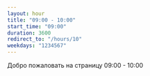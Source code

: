 ```yaml
---
layout: hour
title: "09:00 - 10:00"
start_time: "09:00"
duration: 3600
redirect_to: "/hours/10"
weekdays: "1234567"
---
```


<!-- Содержимое для отображения в 09:00 - 10:00 -->
<p>Добро пожаловать на страницу 09:00 - 10:00</p>
